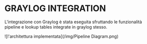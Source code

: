 # GRAYLOG INTEGRATION
L'integrazione con Graylog è stata eseguita sfruttando le funzionalità pipeline e lookup tables integrate in graylog stesso.

![l'architettura implementata](/img/Pipeline Diagram.png)
